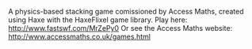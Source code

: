 A physics-based stacking game comissioned by Access Maths, created using Haxe with the HaxeFlixel game library.
Play here: http://www.fastswf.com/MrZePy0
Or see the Access Maths website: http://www.accessmaths.co.uk/games.html
